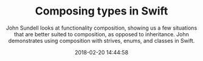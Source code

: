 ---
title: "Composing types in Swift"
subtitle: "John Sundell looks at functionality composition, showing us a few situations that are better suited to composition, as opposed to inheritance. John demonstrates using composition with strives, enums, and classes in Swift."
tags: ["composition"]
link: "https://www.swiftbysundell.com/posts/composing-types-in-swift"
date: "2018-02-20 14:44:58"
---